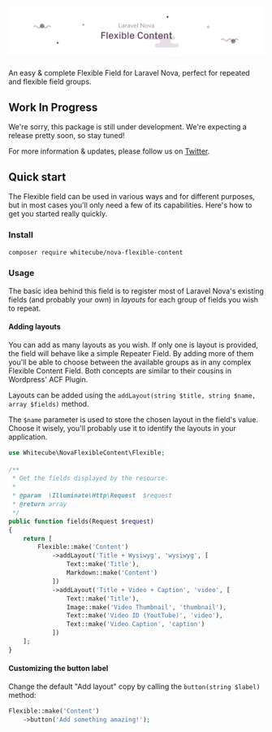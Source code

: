 # ![Laravel Nova Flexible Content](title.png)

An easy & complete Flexible Field for Laravel Nova, perfect for repeated and flexible field groups.

## Work In Progress

We're sorry, this package is still under development. We're expecting a release pretty soon, so stay tuned!

For more information & updates, please follow us on [Twitter](https://twitter.com/whitecube_be).

## Quick start

The Flexible field can be used in various ways and for different purposes, but in most cases you'll only need a few of its capabilities. Here's how to get you started really quickly.

### Install

```
composer require whitecube/nova-flexible-content
```

### Usage

The basic idea behind this field is to register most of Laravel Nova's existing fields (and probably your own) in _layouts_ for each group of fields you wish to repeat.

#### Adding layouts

You can add as many layouts as you wish. If only one is layout is provided, the field will behave like a simple Repeater Field. By adding more of them you'll be able to choose between the available groups as in any complex Flexible Content Field. Both concepts are similar to their cousins in Wordpress' ACF Plugin.

Layouts can be added using the `addLayout(string $title, string $name, array $fields)` method.

The `$name` parameter is used to store the chosen layout in the field's value. Choose it wisely, you'll probably use it to identify the layouts in your application.

```php
use Whitecube\NovaFlexibleContent\Flexible;

/**
 * Get the fields displayed by the resource.
 *
 * @param  \Illuminate\Http\Request  $request
 * @return array
 */
public function fields(Request $request)
{
    return [
        Flexible::make('Content')
            ->addLayout('Title + Wysiwyg', 'wysiwyg', [
                Text::make('Title'),
                Markdown::make('Content')
            ])
            ->addLayout('Title + Video + Caption', 'video', [
                Text::make('Title'),
                Image::make('Video Thumbnail', 'thumbnail'),
                Text::make('Video ID (YoutTube)', 'video'),
                Text::make('Video Caption', 'caption')
            ])
    ];
}
```

#### Customizing the button label

Change the default "Add layout" copy by calling the `button(string $label)` method:

```php
Flexible::make('Content')
    ->button('Add something amazing!');
```